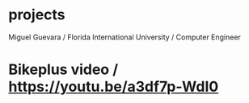 # projects
Miguel Guevara / Florida International University / Computer Engineer 
# Bikeplus video / https://youtu.be/a3df7p-WdI0
